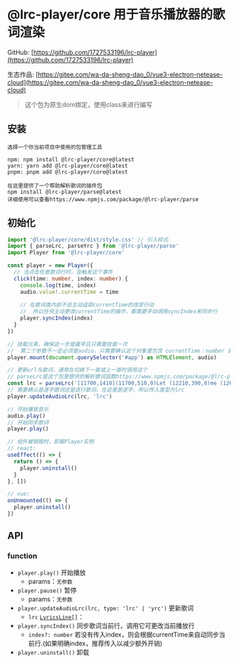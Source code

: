 # @lrc-player/core  用于音乐播放器的歌词渲染

GitHub: [https://github.com/1727533196/lrc-player](https://github.com/1727533196/lrc-player)

生态作品: [https://gitee.com/wa-da-sheng-dao_0/vue3-electron-netease-cloud](https://gitee.com/wa-da-sheng-dao_0/vue3-electron-netease-cloud)

> 这个包为原生dom绑定，使用class来进行编写

## 安装
```
选择一个你当前项目中使用的包管理工具

npm: npm install @lrc-player/core@latest
yarn: yarn add @lrc-player/core@latest
pnpm: pnpm add @lrc-player/core@latest

在这里提供了一个帮助解析歌词的插件包
npm install @lrc-player/parse@latest
详细使用可以查看https://www.npmjs.com/package/@lrc-player/parse
```
## 初始化
```ts
import '@lrc-player/core/dist/style.css' // 引入样式
import { parseLrc, parseYrc } from '@lrc-player/parse'
import Player from '@lrc-player/core'

const player = new Player({
  // 当点击任意歌词行时，会触发这个事件
  click(time: number, index: number) {
    console.log(time, index)
    audio.value!.currentTime = time
    
    // 在歌词类内部不会主动追踪currentTime的改变行动
    //  所以任何主动更改currentTime的操作，都需要手动调用syncIndex来同步行
    player.syncIndex(index)
  }
})

// 挂载元素，确保这一步是最早且只需要挂载一次
//  第二个参数不一定必须是audio，只需要确认这个对象里包含 currentTime：number 属性即可（并且是实时更新的）
player.mount(document.querySelector('#app') as HTMLElement, audio)

// 更新url与歌词，通常在切换下一首或上一首时调用这个
// parseLrc是这个包里提供的解析歌词函数https://www.npmjs.com/package/@lrc-player/parse
const lrc = parseLrc('[11700,1410](11700,510,0)Let (12210,390,0)me (12600,510,0)know')
// 需要确认是逐字歌词还是逐行歌词，在这里是逐字，所以传入类型为lrc
player.updateAudioLrc(lrc, 'lrc')

// 开始播放音乐
audio.play()
// 开始同步歌词
player.play()

// 组件被销毁时，卸载Player实例
// react:
useEffect(() => {
  return () => {
    player.uninstall()
  }
}, [])

// vue:
onUnmounted(() => {
  player.uninstall()
})
```
   
## API

### function
* `player.play()` 开始播放
  * params：`无参数`
* `player.pause()` 暂停
  * params：`无参数`
* `player.updateAudioLrc(lrc, type: 'lrc' | 'yrc')` 更新歌词
  * `lrc` [`LyricsLine[]`](src/types/type.ts)：
* `player.syncIndex()` 同步歌词当前行，调用它可更改当前播放行
  * `index?: number` 若没有传入index，则会根据currentTime来自动同步当前行.(如果明确index，推荐传入以减少额外开销)
* `player.uninstall()` 卸载
